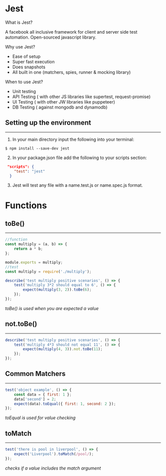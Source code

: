 # Jest

What is Jest?

A facebook all inclusive framework for client and server side test automation. Open-sourced javascript library.

Why use Jest?

-   Ease of setup
-   Super fast execution
-   Does snapshots
-   All built in one (matchers, spies, runner & mocking library)

When to use Jest?

-   Unit testing
-   API Testing ( with other JS libraries like supertest, request-promise)
-   UI Testing ( with other JW libraries like puppeteer)
-   DB Testing ( against mongodb and dynamodb)

## Setting up the environment

---

1. In your main directory input the following into your terminal:

```
$ npm install --save-dev jest
```

2. In your package.json file add the following to your scripts section:

```json
 "scripts": {
    "test": "jest"
  }
```

3. Jest will test any file with a name.test.js or name.spec.js format.

# Functions

## toBe()

---

```javascript
//function
const multiply = (a, b) => {
    return a * b;
};

module.exports = multiply;
//test
const multiply = require('./multiply');

describe('test multiply positive scenarios', () => {
    test('multiply 3*2 should equal to 6', () => {
        expect(multiply(3, 2)).toBe(6);
    });
});
```

_toBe() is used when you are expected a value_

## not.toBe()

---

```javascript
describe('test multiply positive scenarios', () => {
    test('multiply 4*3 should not equal 11', () => {
        expect(multiply(4, 3)).not.toBe(11);
    });
});
```

## Common Matchers

---

```javascript
test('object example', () => {
    const data = { first: 1 };
    data['second'] = 2;
    expect(data).toEqual({ first: 1, second: 2 });
});
```

_toEqual is used for value checking_

## toMatch

---

```javascript
test('there is pool in liverpool', () => {
    expect('Liverpool').toMatch(/pool/);
});
```

_checks if a value includes the match argument_
